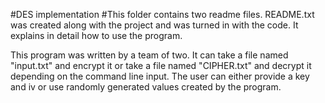 #DES implementation
#This folder contains two readme files. README.txt was created along with the project and was turned in with the code. It explains in detail how to use the program.

This program was written by a team of two. It can take a file named "input.txt" and encrypt it or take a file named "CIPHER.txt" and decrypt it depending on the command line input. The user can either provide a key and iv or use randomly generated values created by the program.

